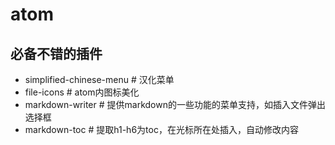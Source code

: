 # atom

## 必备不错的插件

* simplified-chinese-menu    # 汉化菜单
* file-icons # atom内图标美化
* markdown-writer # 提供markdown的一些功能的菜单支持，如插入文件弹出选择框
* markdown-toc  # 提取h1-h6为toc，在光标所在处插入，自动修改内容
